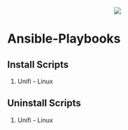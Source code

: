 <div style="text-align:center"><img src="https://upload.wikimedia.org/wikipedia/commons/2/24/Ansible_logo.svg" /></div>

# Ansible-Playbooks
## Install Scripts
1. Unifi - Linux

## Uninstall Scripts
1. Unifi - Linux

